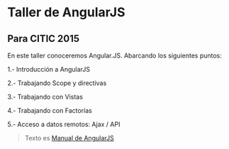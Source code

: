 # Taller de AngularJS

## Para CITIC 2015

En este taller conoceremos Angular.JS. Abarcando los siguientes puntos:

1.- Introducción a AngularJS

2.- Trabajando Scope y directivas

3.- Trabajando con Vistas

4.- Trabajando con Factorías

5.- Acceso a datos remotos: Ajax / API

> Texto es <a href="http://www.desarrolloweb.com/manuales/manual-angularjs.html">Manual de AngularJS</a>